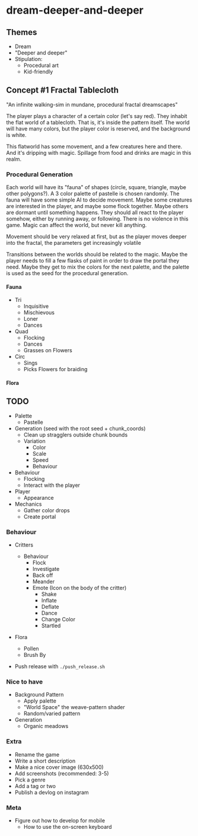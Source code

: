 # dream-deeper-and-deeper

## Themes

- Dream
- "Deeper and deeper"
- Stipulation:
  - Procedural art
  - Kid-friendly

## Concept #1 Fractal Tablecloth

"An infinite walking-sim in mundane, procedural fractal dreamscapes"

The player plays a character of a certain color (let's say red). They inhabit the flat world of a tablecloth. That is, it's inside the pattern itself. The world will have many colors, but the player color is reserved, and the background is white.

This flatworld has some movement, and a few creatures here and there. And it's dripping with magic. Spillage from food and drinks are magic in this realm.

### Procedural Generation

Each world will have its "fauna" of shapes (circle, square, triangle, maybe other polygons?). A 3 color palette of pastelle is chosen randomly. The fauna will have some simple AI to decide movement. Maybe some creatures are interested in the player, and maybe some flock together. Maybe others are dormant until something happens. They should all react to the player somehow, either by running away, or following. There is no violence in this game. Magic can affect the world, but never kill anything.

Movement should be very relaxed at first, but as the player moves deeper into the fractal, the parameters get increasingly volatile

Transitions between the worlds should be related to the magic. Maybe the player needs to fill a few flasks of paint in order to draw the portal they need. Maybe they get to mix the colors for the next palette, and the palette is used as the seed for the procedural generation.

#### Fauna

- Tri
  - Inquisitive
  - Mischievous
  - Loner
  - Dances
- Quad
  - Flocking
  - Dances
  - Grasses on Flowers
- Circ
  - Sings
  - Picks Flowers for braiding

#### Flora

## TODO

- Palette
  - Pastelle
- Generation (seed with the root seed + chunk_coords)
  - Clean up stragglers outside chunk bounds
  - Variation
    - Color
    - Scale
    - Speed
    - Behaviour
- Behaviour
  - Flocking
  - Interact with the player
- Player
  - Appearance
- Mechanics
  - Gather color drops
  - Create portal

### Behaviour

- Critters
  - Behaviour
    - Flock
    - Investigate
    - Back off
    - Meander
    - Emote (Icon on the body of the critter)
      - Shake
      - Inflate
      - Deflate
      - Dance
      - Change Color
      - Startled
- Flora
  - Pollen
  - Brush By

- Push release with `./push_release.sh`

### Nice to have

- Background Pattern
  - Apply palette
  - "World Space" the weave-pattern shader
  - Random/varied pattern
- Generation
  - Organic meadows

### Extra

- Rename the game
- Write a short description
- Make a nice cover image (630x500)
- Add screenshots (recommended: 3-5)
- Pick a genre
- Add a tag or two
- Publish a devlog on instagram

### Meta

- Figure out how to develop for mobile
  - How to use the on-screen keyboard
